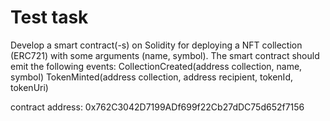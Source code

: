 # Test task

Develop a smart contract(-s) on Solidity for deploying a NFT collection (ERC721) with some arguments (name, symbol). The smart contract should emit the following events:
CollectionCreated(address collection, name, symbol)
TokenMinted(address collection, address recipient, tokenId, tokenUri)

contract address: 0x762C3042D7199ADf699f22Cb27dDC75d652f7156

